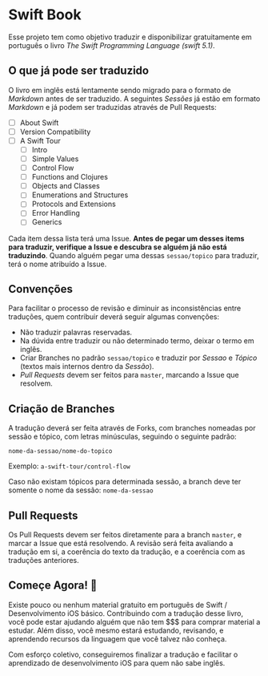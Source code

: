 # Swift Book

Esse projeto tem como objetivo traduzir e disponibilizar gratuitamente em português o livro *The Swift Programming Language (swift 5.1)*. 

## O que já pode ser traduzido

O livro em inglês está lentamente sendo migrado para o formato de *Markdown*  antes de ser traduzido. A seguintes *Sessões* já estão em formato *Markdown* e já podem ser traduzidas através de Pull Requests:

- [ ] About Swift
- [ ] Version Compatibility
- [ ] A Swift Tour
  - [ ] Intro
  - [ ] Simple Values
  - [ ] Control Flow
  - [ ] Functions and Clojures
  - [ ] Objects and Classes
  - [ ] Enumerations and Structures
  - [ ] Protocols and Extensions
  - [ ] Error Handling
  - [ ] Generics

Cada item dessa lista terá uma Issue. **Antes de pegar um desses items para traduzir, verifique a Issue e descubra se alguém já não está traduzindo**. Quando alguém pegar uma dessas `sessao/topico` para traduzir, terá o nome atribuído a Issue.

## Convenções

Para facilitar o processo de revisão e diminuir as inconsistências entre traduções, quem contribuir deverá seguir algumas convenções:

* Não traduzir palavras reservadas.
* Na dúvida entre traduzir ou não determinado termo, deixar o termo em inglês.
* Criar Branches no padrão `sessao/topico`  e traduzir por *Sessao* e *Tópico* (textos mais internos dentro da *Sessão*).
* *Pull Requests* devem ser feitos para `master`, marcando a Issue que resolvem.

## Criação de Branches

A tradução deverá ser feita através de Forks, com branches nomeadas por sessão e tópico, com letras minúsculas, seguindo o seguinte padrão:

`nome-da-sessao/nome-do-topico`

Exemplo:
`a-swift-tour/control-flow`

Caso não existam tópicos para determinada sessão, a branch deve ter somente o nome da sessão:
`nome-da-sessao`

## Pull Requests

Os Pull Requests devem ser feitos diretamente para a branch `master`, e marcar a Issue que está resolvendo. A revisão será feita avaliando a tradução em si, a coerência do texto da tradução, e a coerência com as traduções anteriores.

## Começe Agora! 🎉  

Existe pouco ou nenhum material gratuito em português de Swift / Desenvolvimento iOS básico. Contribuindo com a tradução desse livro, você pode estar ajudando alguém que não tem $$$ para comprar material a estudar. Além disso, você mesmo estará estudando, revisando, e aprendendo recursos da linguagem que você talvez não conheça.

Com esforço coletivo, conseguiremos finalizar a tradução e facilitar o aprendizado de desenvolvimento iOS para quem não sabe inglês. 
